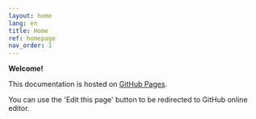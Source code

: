 ```yaml
---
layout: home
lang: en
title: Home
ref: homepage
nav_order: 1
---
```


**Welcome!**

This documentation is hosted on [GitHub Pages](https://pages.github.com/).

You can use the 'Edit this page' button to be redirected to GitHub online editor.


